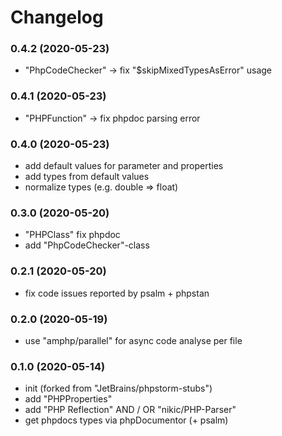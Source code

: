 # Changelog

### 0.4.2 (2020-05-23)

- "PhpCodeChecker" -> fix "$skipMixedTypesAsError" usage 

### 0.4.1 (2020-05-23)

- "PHPFunction" -> fix phpdoc parsing error

### 0.4.0 (2020-05-23)

- add default values for parameter and properties
- add types from default values
- normalize types (e.g. double => float)

### 0.3.0 (2020-05-20)

- "PHPClass" fix phpdoc
- add "PhpCodeChecker"-class

### 0.2.1 (2020-05-20)

- fix code issues reported by psalm + phpstan

### 0.2.0 (2020-05-19)

- use "amphp/parallel" for async code analyse per file

### 0.1.0 (2020-05-14)

- init (forked from "JetBrains/phpstorm-stubs")
- add "PHPProperties"
- add "PHP Reflection" AND / OR "nikic/PHP-Parser"
- get phpdocs types via phpDocumentor (+ psalm)

